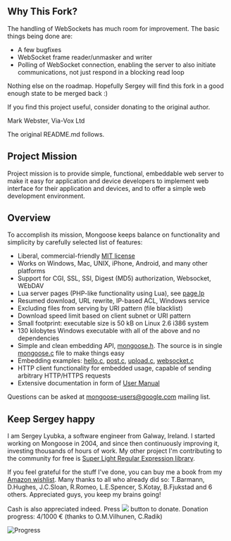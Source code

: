 Why This Fork?
--------------
The handling of WebSockets has much room for improvement. The basic things
being done are:

- A few bugfixes
- WebSocket frame reader/unmasker and writer
- Polling of WebSocket connection, enabling the server to also initiate
  communications, not just respond in a blocking read loop

Nothing else on the roadmap. Hopefully Sergey will find this fork in a good
enough state to be merged back :)

If you find this project useful, consider donating to the original author.

Mark Webster, Via-Vox Ltd

The original README.md follows.

Project Mission
---------------

Project mission is to provide simple, functional, embeddable web server to
make it easy for application and device developers to implement web interface
for their application and devices, and to offer a simple web development
environment.

Overview
--------

To accomplish its mission, Mongoose keeps balance on functionality and
simplicity by carefully selected list of features:

- Liberal, commercial-friendly
  [MIT license](http://en.wikipedia.org/wiki/MIT_License)
- Works on Windows, Mac, UNIX, iPhone, Android, and many other platforms
- Support for CGI, SSL, SSI, Digest (MD5) authorization, Websocket, WEbDAV
- Lua server pages (PHP-like functionality using Lua), see
  [page.lp](https://github.com/valenok/mongoose/blob/master/test/page.lp)
- Resumed download, URL rewrite, IP-based ACL, Windows service
- Excluding files from serving by URI pattern (file blacklist)
- Download speed limit based on client subnet or URI pattern
- Small footprint: executable size is 50 kB on Linux 2.6 i386 system
- 130 kilobytes Windows executable with all of the above and no dependencies
- Simple and clean embedding API,
  [mongoose.h](https://github.com/valenok/mongoose/blob/master/mongoose.h).
  The source is in single
  [mongoose.c](https://github.com/valenok/mongoose/blob/master/mongoose.c) file
  to make things easy
- Embedding examples:
  [hello.c](https://github.com/valenok/mongoose/blob/master/examples/hello.c),
  [post.c](https://github.com/valenok/mongoose/blob/master/examples/post.c),
  [upload.c](https://github.com/valenok/mongoose/blob/master/examples/upload.c),
  [websocket.c](https://github.com/valenok/mongoose/blob/master/examples/websocket.c)
- HTTP client functionality for embedded usage, capable of
  sending arbitrary HTTP/HTTPS requests
- Extensive documentation in form of
  [User Manual](https://github.com/valenok/mongoose/blob/master/UserManual.md)

Questions can be asked at
[mongoose-users@google.com](http://groups.google.com/group/mongoose-users)
mailing list.


Keep Sergey happy
-----------------

I am Sergey Lyubka, a software engineer from Galway, Ireland. I started
working on Mongoose in 2004, and since then continuously improving it,
investing thousands of hours of work. My other project I'm contributing to the
community for free is
[Super Light Regular Expression library](http://code.google.com/p/slre).


If you feel grateful for the stuff I've done, you can buy me a book from my
[Amazon wishlist](http://amzn.com/w/1OC2ZCPTQYIEP?sort=priority). Many thanks
to all who already did so: T.Barmann, D.Hughes, J.C.Sloan, R.Romeo,
L.E.Spencer, S.Kotay, B.Fjukstad and 6 others.
Appreciated guys, you keep my brains going!

Cash is also appreciated indeed. Press
[<img src="http://www.paypalobjects.com/en_US/i/btn/btn_donate_SM.gif">](https://www.paypal.com/cgi-bin/webscr?cmd=_s-xclick&hosted_button_id=DGZ2FMP95TAL6)
button to donate. Donation progress: 4/1000 &euro;
(thanks to O.M.Vilhunen, C.Radik)

![Progress](http://chart.googleapis.com/chart?chxr=0,0,1000&chxt=x&chbh=30,0,0&chs=300x35&cht=bhs&chco=90c0f0&chd=s:B)
